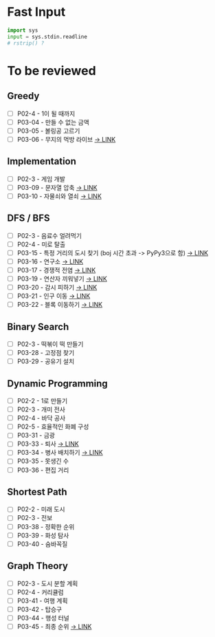 # Fast Input
```python
import sys
input = sys.stdin.readline
# rstrip() ?
```

# To be reviewed

## Greedy
- [ ] P02-4 - 1이 될 때까지
- [ ] P03-04 - 만들 수 없는 금액
- [ ] P03-05 - 볼링공 고르기
- [ ] P03-06 - 무지의 먹방 라이브 [→ LINK](https://school.programmers.co.kr/learn/courses/30/lessons/42891)

## Implementation
- [ ] P02-3 - 게임 개발
- [ ] P03-09 - 문자열 압축 [→ LINK](https://school.programmers.co.kr/learn/courses/30/lessons/60057)
- [ ] P03-10 - 자물쇠와 열쇠 [→ LINK](https://school.programmers.co.kr/learn/courses/30/lessons/60059)

## DFS / BFS
- [ ] P02-3 - 음료수 얼려먹기
- [ ] P02-4 - 미로 탈출
- [ ] P03-15 - 특정 거리의 도시 찾기 (boj 시간 초과 -> PyPy3으로 함) [→ LINK](https://www.acmicpc.net/problem/18352)
- [ ] P03-16 - 연구소 [→ LINK](https://www.acmicpc.net/problem/14502)
- [ ] P03-17 - 경쟁적 전염 [→ LINK](https://www.acmicpc.net/problem/18405)
- [ ] P03-19 - 연산자 끼워넣기 [→ LINK](https://www.acmicpc.net/problem/14888)
- [ ] P03-20 - 감시 피하기 [→ LINK](https://www.acmicpc.net/problem/18428)
- [ ] P03-21 - 인구 이동 [→ LINK](https://www.acmicpc.net/problem/16234)
- [ ] P03-22 - 블록 이동하기 [→ LINK](https://school.programmers.co.kr/learn/courses/30/lessons/60063)

## Binary Search
- [ ] P02-3 - 떡볶이 떡 만들기
- [ ] P03-28 - 고정점 찾기
- [ ] P03-29 - 공유기 설치

## Dynamic Programming
- [ ] P02-2 - 1로 만들기
- [ ] P02-3 - 개미 전사
- [ ] P02-4 - 바닥 공사
- [ ] P02-5 - 효율적인 화폐 구성
- [ ] P03-31 - 금광
- [ ] P03-33 - 퇴사 [→ LINK](https://www.acmicpc.net/problem/14501)
- [ ] P03-34 - 병사 배치하기 [→ LINK](https://www.acmicpc.net/problem/18353)
- [ ] P03-35 - 못생긴 수
- [ ] P03-36 - 편집 거리

## Shortest Path
- [ ] P02-2 - 미래 도시
- [ ] P02-3 - 전보
- [ ] P03-38 - 정확한 순위
- [ ] P03-39 - 화성 탐사
- [ ] P03-40 - 숨바꼭질

## Graph Theory
- [ ] P02-3 - 도시 분할 계획
- [ ] P02-4 - 커리큘럼
- [ ] P03-41 - 여행 계획
- [ ] P03-42 - 탑승구
- [ ] P03-44 - 행성 터널
- [ ] P03-45 - 최종 순위 [→ LINK](https://www.acmicpc.net/problem/3665)
